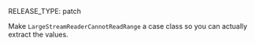 RELEASE_TYPE: patch

Make `LargeStreamReaderCannotReadRange` a case class so you can actually extract the values.